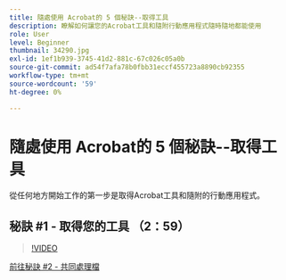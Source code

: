 ```yaml
---
title: 隨處使用 Acrobat的 5 個秘訣--取得工具
description: 瞭解如何讓您的Acrobat工具和隨附行動應用程式隨時隨地都能使用
role: User
level: Beginner
thumbnail: 34290.jpg
exl-id: 1ef1b939-3745-41d2-881c-67c026c05a0b
source-git-commit: ad54f7afa78b0fbb31eccf455723a8890cb92355
workflow-type: tm+mt
source-wordcount: '59'
ht-degree: 0%

---
```


# 隨處使用 Acrobat的 5 個秘訣--取得工具

從任何地方開始工作的第一步是取得Acrobat工具和隨附的行動應用程式。

## 秘訣 #1 - 取得您的工具 （2：59）

>[!VIDEO](https://video.tv.adobe.com/v/34290?quality=12&learn=on&hidetitle=true)

[前往秘訣 #2 - 共同處理檔](collaborate-on-documents.md)